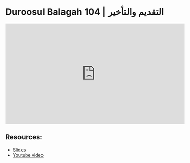 # Duroosul Balagah 104 | التقديم والتأخير
                
<iframe width="560" height="315" src="https://www.youtube-nocookie.com/embed/CUMMkXtVKhc?start=0" frameborder="0" allow="accelerometer; autoplay; encrypted-media; gyroscope; picture-in-picture" allowfullscreen="allowfullscreen">
</iframe><BR>

## Resources:
- [Slides](https://github.com/arshare/resources_balagha_pdfs)
- [Youtube video](https://www.youtube.com/watch?v=CUMMkXtVKhc&list=PLzn0qdi6JpdvvXVuJ7kIusNquSxeyKJvc)

